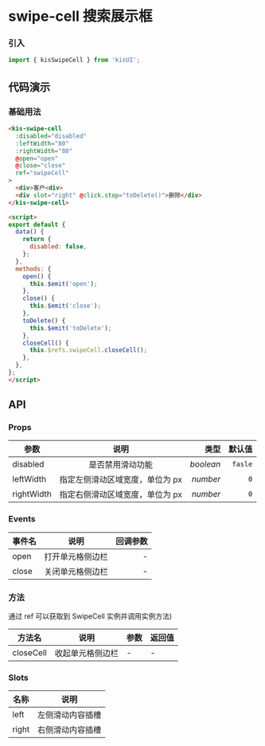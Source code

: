 # swipe-cell 搜索展示框

### 引入

```js
import { kisSwipeCell } from 'kisUI';
```

## 代码演示

### 基础用法

```html
<kis-swipe-cell
  :disabled="disabled"
  :leftWidth="80"
  :rightWidth="80"
  @open="open"
  @close="close"
  ref="swipeCell"
>
  <div>客户<div>
  <div slot="right" @click.stop="toDelete()">删除</div>
</kis-swipe-cell>

<script>
export default {
  data() {
    return {
      disabled: false,
    };
  },
  methods: {
    open() {
      this.$emit('open');
    },
    close() {
      this.$emit('close');
    },
    toDelete() {
      this.$emit('toDelete');
    },
    closeCell() {
      this.$refs.swipeCell.closeCell();
    },
  },
};
</script>
```

## API

### Props

| 参数       |              说明               |     类型 |  默认值 |
| ---------- | :-----------------------------: | -------: | ------: |
| disabled   |        是否禁用滑动功能         |  _boolean_ | `fasle` |
| leftWidth  | 指定左侧滑动区域宽度，单位为 px | _number_ |     `0` |
| rightWidth | 指定右侧滑动区域宽度，单位为 px | _number_ |     `0` |

### Events

| 事件名 |       说明       | 回调参数 |
| ------ | :--------------: | -------: |
| open   | 打开单元格侧边栏 |        - |
| close  | 关闭单元格侧边栏 |        - |

### 方法

通过 ref 可以获取到 SwipeCell 实例并调用实例方法)

| 方法名    | 说明             | 参数 | 返回值 |
| --------- | ---------------- | ---- | ------ |
| closeCell | 收起单元格侧边栏 | -    | -      |

### Slots

| 名称  | 说明             |
| ----- | ---------------- |
| left  | 左侧滑动内容插槽 |
| right | 右侧滑动内容插槽 |

